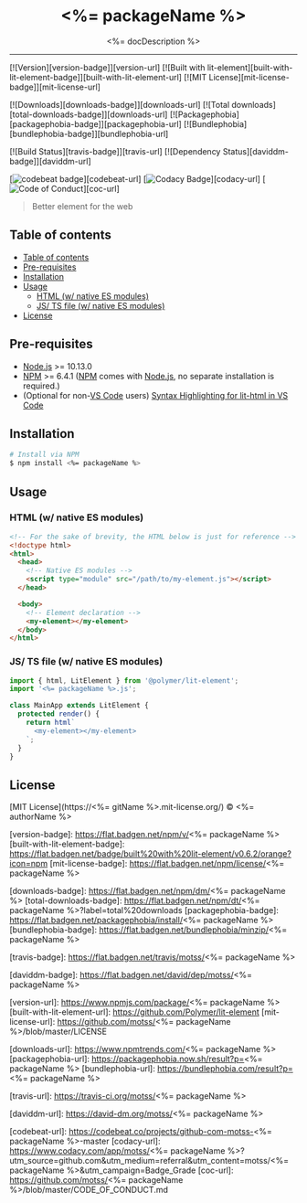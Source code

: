 <div align="center" style="text-align: center;">
  <h1 style="border-bottom: none;"><%= packageName %></h1>

  <p><%= docDescription %></p>
</div>

<hr />

[![Version][version-badge]][version-url]
[![Built with lit-element][built-with-lit-element-badge]][built-with-lit-element-url]
[![MIT License][mit-license-badge]][mit-license-url]

[![Downloads][downloads-badge]][downloads-url]
[![Total downloads][total-downloads-badge]][downloads-url]
[![Packagephobia][packagephobia-badge]][packagephobia-url]
[![Bundlephobia][bundlephobia-badge]][bundlephobia-url]

[![Build Status][travis-badge]][travis-url]
[![Dependency Status][daviddm-badge]][daviddm-url]
<!-- [![codecov][codecov-badge]][codecov-url] -->
<!-- [![Coverage Status][coveralls-badge]][coveralls-url] -->

[![codebeat badge][codebeat-badge]][codebeat-url]
[![Codacy Badge][codacy-badge]][codacy-url]
[![Code of Conduct][coc-badge]][coc-url]

> Better element for the web

## Table of contents

- [Table of contents](#table-of-contents)
- [Pre-requisites](#pre-requisites)
- [Installation](#installation)
- [Usage](#usage)
  - [HTML (w/ native ES modules)](#html-w-native-es-modules)
  - [JS/ TS file (w/ native ES modules)](#js-ts-file-w-native-es-modules)
- [License](#license)

## Pre-requisites

- [Node.js][nodejs-url] >= 10.13.0
- [NPM][npm-url] >= 6.4.1 ([NPM][npm-url] comes with [Node.js][nodejs-url], no separate installation is required.)
- (Optional for non-[VS Code][vscode-url] users) [Syntax Highlighting for lit-html in VS Code][vscode-lit-html-url]

## Installation

```sh
# Install via NPM
$ npm install <%= packageName %>
```

## Usage

### HTML (w/ native ES modules)

```html
<!-- For the sake of brevity, the HTML below is just for reference -->
<!doctype html>
<html>
  <head>
    <!-- Native ES modules -->
    <script type="module" src="/path/to/my-element.js"></script>
  </head>

  <body>
    <!-- Element declaration -->
    <my-element></my-element>
  </body>
</html>
```

### JS/ TS file (w/ native ES modules)

```ts
import { html, LitElement } from '@polymer/lit-element';
import '<%= packageName %>.js';

class MainApp extends LitElement {
  protected render() {
    return html`
      <my-element></my-element>
    `;
  }
}
```

## License

[MIT License](https://<%= gitName %>.mit-license.org/) © <%= authorName %>

<!-- References -->
[typescript-url]: https://github.com/Microsoft/TypeScript
[nodejs-url]: https://nodejs.org
[npm-url]: https://www.npmjs.com
[node-releases-url]: https://nodejs.org/en/download/releases
[vscode-url]: https://code.visualstudio.com/
[vscode-lit-html-url]: https://github.com/mjbvz/vscode-lit-html

<!-- MDN -->
[array-mdn-url]: https://developer.mozilla.org/en-US/docs/Web/JavaScript/Reference/Global_Objects/Array
[boolean-mdn-url]: https://developer.mozilla.org/en-US/docs/Web/JavaScript/Reference/Global_Objects/Boolean
[function-mdn-url]: https://developer.mozilla.org/en-US/docs/Web/JavaScript/Reference/Global_Objects/Function
[map-mdn-url]: https://developer.mozilla.org/en-US/docs/Web/JavaScript/Reference/Global_Objects/Map
[number-mdn-url]: https://developer.mozilla.org/en-US/docs/Web/JavaScript/Reference/Global_Objects/Number
[object-mdn-url]: https://developer.mozilla.org/en-US/docs/Web/JavaScript/Reference/Global_Objects/Object
[promise-mdn-url]: https://developer.mozilla.org/en-US/docs/Web/JavaScript/Reference/Global_Objects/Promise
[regexp-mdn-url]: https://developer.mozilla.org/en-US/docs/Web/JavaScript/Reference/Global_Objects/RegExp
[set-mdn-url]: https://developer.mozilla.org/en-US/docs/Web/JavaScript/Reference/Global_Objects/Set
[string-mdn-url]: https://developer.mozilla.org/en-US/docs/Web/JavaScript/Reference/Global_Objects/String

<!-- Badges -->
[version-badge]: https://flat.badgen.net/npm/v/<%= packageName %>
[built-with-lit-element-badge]: https://flat.badgen.net/badge/built%20with%20lit-element/v0.6.2/orange?icon=npm
[mit-license-badge]: https://flat.badgen.net/npm/license/<%= packageName %>

[downloads-badge]: https://flat.badgen.net/npm/dm/<%= packageName %>
[total-downloads-badge]: https://flat.badgen.net/npm/dt/<%= packageName %>?label=total%20downloads
[packagephobia-badge]: https://flat.badgen.net/packagephobia/install/<%= packageName %>
[bundlephobia-badge]: https://flat.badgen.net/bundlephobia/minzip/<%= packageName %>

[travis-badge]: https://flat.badgen.net/travis/motss/<%= packageName %>
<!-- [circleci-badge]: https://flat.badgen.net/circleci/github/motss/<%= packageName %> -->
[daviddm-badge]: https://flat.badgen.net/david/dep/motss/<%= packageName %>
<!-- [codecov-badge]: https://flat.badgen.net/codecov/c/github/motss/<%= packageName %>?label=codecov -->
<!-- [coveralls-badge]: https://flat.badgen.net/coveralls/c/github/motss/<%= packageName %>?label=coveralls -->

[codebeat-badge]: https://codebeat.co/badges/123
[codacy-badge]: https://api.codacy.com/project/badge/Grade/123
[coc-badge]: https://flat.badgen.net/badge/code%20of/conduct/pink

<!-- Links -->
[version-url]: https://www.npmjs.com/package/<%= packageName %>
[built-with-lit-element-url]: https://github.com/Polymer/lit-element
[mit-license-url]: https://github.com/motss/<%= packageName %>/blob/master/LICENSE

[downloads-url]: https://www.npmtrends.com/<%= packageName %>
[packagephobia-url]: https://packagephobia.now.sh/result?p=<%= packageName %>
[bundlephobia-url]: https://bundlephobia.com/result?p=<%= packageName %>

[travis-url]: https://travis-ci.org/motss/<%= packageName %>
<!-- [circleci-url]: https://circleci.com/gh/motss/<%= packageName %>/tree/master -->
[daviddm-url]: https://david-dm.org/motss/<%= packageName %>
<!-- [codecov-url]: https://codecov.io/gh/motss/<%= packageName %> -->
<!-- [coveralls-url]: https://coveralls.io/github/motss/<%= packageName %>?branch=master -->

[codebeat-url]: https://codebeat.co/projects/github-com-motss-<%= packageName %>-master
[codacy-url]: https://www.codacy.com/app/motss/<%= packageName %>?utm_source=github.com&amp;utm_medium=referral&amp;utm_content=motss/<%= packageName %>&amp;utm_campaign=Badge_Grade
[coc-url]: https://github.com/motss/<%= packageName %>/blob/master/CODE_OF_CONDUCT.md
